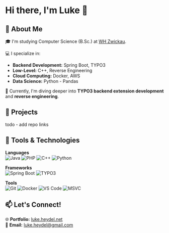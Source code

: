# Hi there, I'm Luke 👋

## 🚀 About Me

🎓 I'm studying Computer Science (B.Sc.) at [WH Zwickau](https://www.fh-zwickau.de/).

💻 I specialize in:
- **Backend Development:** Spring Boot, TYPO3
- **Low-Level:** C++, Reverse Engineering
- **Cloud Computing:** Docker, AWS
- **Data Science:** Python - Pandas

🌱 Currently, I'm diving deeper into **TYPO3 backend extension development** and **reverse engineering**.

## 🌟 Projects

todo - add repo links

## 🔧 Tools & Technologies

**Languages**  
![Java](https://img.shields.io/badge/-Java-000?&logo=java)
![PHP](https://img.shields.io/badge/-PHP-000?&logo=php)
![C++](https://img.shields.io/badge/-C++-000?&logo=c%2B%2B)
![Python](https://img.shields.io/badge/-Python-000?&logo=python)

**Frameworks**  
![Spring Boot](https://img.shields.io/badge/-Spring%20Boot-000?&logo=spring)
![TYPO3](https://img.shields.io/badge/-TYPO3-000?&logo=typo3)

**Tools**  
![Git](https://img.shields.io/badge/-Git-000?&logo=git)
![Docker](https://img.shields.io/badge/-Docker-000?&logo=docker)
![VS Code](https://img.shields.io/badge/-VS%20Code-000?&logo=visual-studio-code)
![MSVC](https://img.shields.io/badge/-MSVC-000?&logo=visual-studio)

## 📫 Let's Connect!

🌐 **Portfolio:** [luke.heydel.net](#)  
📧 **Email:** luke.heydel@gmail.com  
